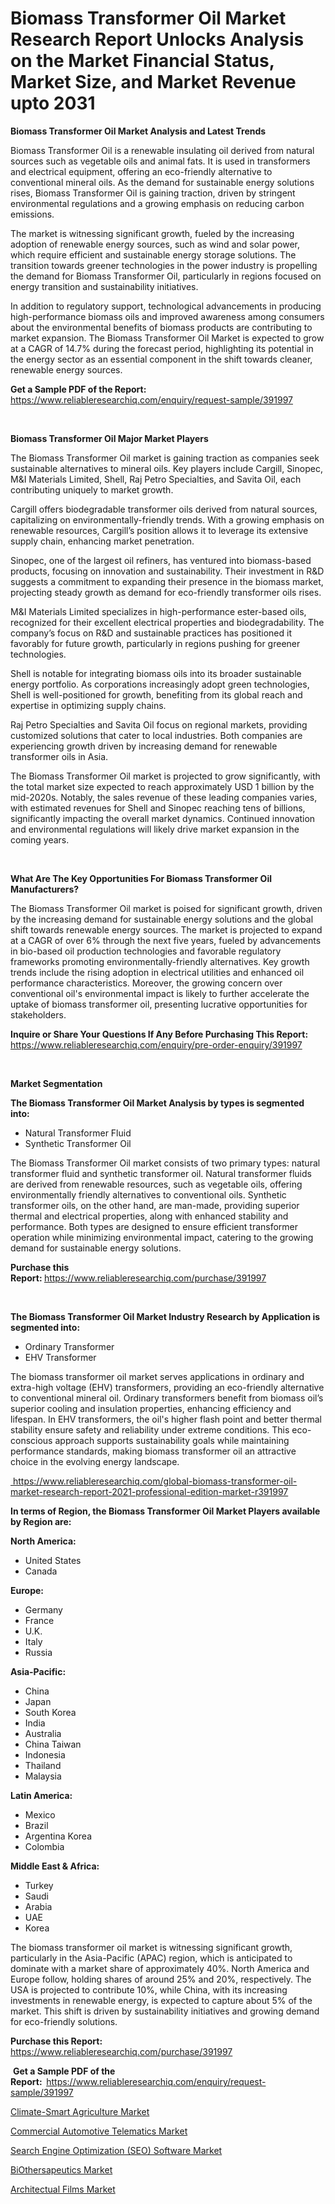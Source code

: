 <p><h1>Biomass Transformer Oil Market Research Report Unlocks Analysis on the Market Financial Status, Market Size, and Market Revenue upto 2031</h1></p><p><strong>Biomass Transformer Oil Market Analysis and Latest Trends</strong></p>
<p><p>Biomass Transformer Oil is a renewable insulating oil derived from natural sources such as vegetable oils and animal fats. It is used in transformers and electrical equipment, offering an eco-friendly alternative to conventional mineral oils. As the demand for sustainable energy solutions rises, Biomass Transformer Oil is gaining traction, driven by stringent environmental regulations and a growing emphasis on reducing carbon emissions.</p><p>The market is witnessing significant growth, fueled by the increasing adoption of renewable energy sources, such as wind and solar power, which require efficient and sustainable energy storage solutions. The transition towards greener technologies in the power industry is propelling the demand for Biomass Transformer Oil, particularly in regions focused on energy transition and sustainability initiatives.</p><p>In addition to regulatory support, technological advancements in producing high-performance biomass oils and improved awareness among consumers about the environmental benefits of biomass products are contributing to market expansion. The Biomass Transformer Oil Market is expected to grow at a CAGR of 14.7% during the forecast period, highlighting its potential in the energy sector as an essential component in the shift towards cleaner, renewable energy sources.</p></p>
<p><strong>Get a Sample PDF of the Report:&nbsp;</strong> <a href="https://www.reliableresearchiq.com/enquiry/request-sample/391997?utm_campaign=1594&utm_medium=2&utm_source=Github&utm_content=ia&utm_term=26102024&utm_id=biomass-transformer-oil">https://www.reliableresearchiq.com/enquiry/request-sample/391997</a></p>
<p>&nbsp;</p>
<p><strong>Biomass Transformer Oil Major Market Players</strong></p>
<p><p>The Biomass Transformer Oil market is gaining traction as companies seek sustainable alternatives to mineral oils. Key players include Cargill, Sinopec, M&I Materials Limited, Shell, Raj Petro Specialties, and Savita Oil, each contributing uniquely to market growth.</p><p>Cargill offers biodegradable transformer oils derived from natural sources, capitalizing on environmentally-friendly trends. With a growing emphasis on renewable resources, Cargill’s position allows it to leverage its extensive supply chain, enhancing market penetration.</p><p>Sinopec, one of the largest oil refiners, has ventured into biomass-based products, focusing on innovation and sustainability. Their investment in R&D suggests a commitment to expanding their presence in the biomass market, projecting steady growth as demand for eco-friendly transformer oils rises.</p><p>M&I Materials Limited specializes in high-performance ester-based oils, recognized for their excellent electrical properties and biodegradability. The company’s focus on R&D and sustainable practices has positioned it favorably for future growth, particularly in regions pushing for greener technologies.</p><p>Shell is notable for integrating biomass oils into its broader sustainable energy portfolio. As corporations increasingly adopt green technologies, Shell is well-positioned for growth, benefiting from its global reach and expertise in optimizing supply chains.</p><p>Raj Petro Specialties and Savita Oil focus on regional markets, providing customized solutions that cater to local industries. Both companies are experiencing growth driven by increasing demand for renewable transformer oils in Asia.</p><p>The Biomass Transformer Oil market is projected to grow significantly, with the total market size expected to reach approximately USD 1 billion by the mid-2020s. Notably, the sales revenue of these leading companies varies, with estimated revenues for Shell and Sinopec reaching tens of billions, significantly impacting the overall market dynamics. Continued innovation and environmental regulations will likely drive market expansion in the coming years.</p></p>
<p>&nbsp;</p>
<p><strong>What Are The Key Opportunities For Biomass Transformer Oil Manufacturers?</strong></p>
<p><p>The Biomass Transformer Oil market is poised for significant growth, driven by the increasing demand for sustainable energy solutions and the global shift towards renewable energy sources. The market is projected to expand at a CAGR of over 6% through the next five years, fueled by advancements in bio-based oil production technologies and favorable regulatory frameworks promoting environmentally-friendly alternatives. Key growth trends include the rising adoption in electrical utilities and enhanced oil performance characteristics. Moreover, the growing concern over conventional oil's environmental impact is likely to further accelerate the uptake of biomass transformer oil, presenting lucrative opportunities for stakeholders.</p></p>
<p><strong>Inquire or Share Your Questions If Any Before Purchasing This Report:</strong> <a href="https://www.reliableresearchiq.com/enquiry/pre-order-enquiry/391997?utm_campaign=1594&utm_medium=2&utm_source=Github&utm_content=ia&utm_term=26102024&utm_id=biomass-transformer-oil">https://www.reliableresearchiq.com/enquiry/pre-order-enquiry/391997</a></p>
<p>&nbsp;</p>
<p><strong>Market Segmentation</strong></p>
<p><strong>The Biomass Transformer Oil Market Analysis by types is segmented into:</strong></p>
<p><ul><li>Natural Transformer Fluid</li><li>Synthetic Transformer Oil</li></ul></p>
<p><p>The Biomass Transformer Oil market consists of two primary types: natural transformer fluid and synthetic transformer oil. Natural transformer fluids are derived from renewable resources, such as vegetable oils, offering environmentally friendly alternatives to conventional oils. Synthetic transformer oils, on the other hand, are man-made, providing superior thermal and electrical properties, along with enhanced stability and performance. Both types are designed to ensure efficient transformer operation while minimizing environmental impact, catering to the growing demand for sustainable energy solutions.</p></p>
<p><strong>Purchase this Report:&nbsp;</strong><a href="https://www.reliableresearchiq.com/purchase/391997?utm_campaign=1594&utm_medium=2&utm_source=Github&utm_content=ia&utm_term=26102024&utm_id=biomass-transformer-oil">https://www.reliableresearchiq.com/purchase/391997</a></p>
<p>&nbsp;</p>
<p><strong>The Biomass Transformer Oil Market Industry Research by Application is segmented into:</strong></p>
<p><ul><li>Ordinary Transformer</li><li>EHV Transformer</li></ul></p>
<p><p>The biomass transformer oil market serves applications in ordinary and extra-high voltage (EHV) transformers, providing an eco-friendly alternative to conventional mineral oil. Ordinary transformers benefit from biomass oil’s superior cooling and insulation properties, enhancing efficiency and lifespan. In EHV transformers, the oil's higher flash point and better thermal stability ensure safety and reliability under extreme conditions. This eco-conscious approach supports sustainability goals while maintaining performance standards, making biomass transformer oil an attractive choice in the evolving energy landscape.</p></p>
<p><a href="https://www.reliableresearchiq.com/global-biomass-transformer-oil-market-research-report-2021-professional-edition-market-r391997?utm_campaign=1594&utm_medium=2&utm_source=Github&utm_content=ia&utm_term=26102024&utm_id=biomass-transformer-oil">&nbsp;https://www.reliableresearchiq.com/global-biomass-transformer-oil-market-research-report-2021-professional-edition-market-r391997</a></p>
<p><strong>In terms of Region, the Biomass Transformer Oil Market Players available by Region are:</strong></p>
<p>
    <p> <strong> North America: </strong>
        <ul>
            <li>United States</li>
            <li>Canada</li>
        </ul>
        </p> 
    <p> <strong> Europe: </strong>
        <ul>
            <li>Germany</li>
            <li>France</li>
            <li>U.K.</li>
            <li>Italy</li>
            <li>Russia</li>
        </ul>
        </p> 
    <p> <strong> Asia-Pacific: </strong>
        <ul>
            <li>China</li>
            <li>Japan</li>
            <li>South Korea</li>
            <li>India</li>
            <li>Australia</li>
            <li>China Taiwan</li>
            <li>Indonesia</li>
            <li>Thailand</li>
            <li>Malaysia</li>
        </ul>
        </p> 
    <p> <strong> Latin America: </strong>
        <ul>
            <li>Mexico</li>
            <li>Brazil</li>
            <li>Argentina Korea</li>
            <li>Colombia</li>
        </ul>
        </p> 
    <p> <strong> Middle East & Africa: </strong>
        <ul>
            <li>Turkey</li>
            <li>Saudi</li>
            <li>Arabia</li>
            <li>UAE</li>
            <li>Korea</li>
        </ul>
    </p>
    </p>
<p><p>The biomass transformer oil market is witnessing significant growth, particularly in the Asia-Pacific (APAC) region, which is anticipated to dominate with a market share of approximately 40%. North America and Europe follow, holding shares of around 25% and 20%, respectively. The USA is projected to contribute 10%, while China, with its increasing investments in renewable energy, is expected to capture about 5% of the market. This shift is driven by sustainability initiatives and growing demand for eco-friendly solutions.</p></p>
<p><strong>Purchase this Report: </strong><a href="https://www.reliableresearchiq.com/purchase/391997?utm_campaign=1594&utm_medium=2&utm_source=Github&utm_content=ia&utm_term=26102024&utm_id=biomass-transformer-oil">https://www.reliableresearchiq.com/purchase/391997</a></p>
<p>&nbsp;<strong>Get a Sample PDF of the Report:&nbsp;&nbsp;</strong><a href="https://www.reliableresearchiq.com/enquiry/request-sample/391997?utm_campaign=1594&utm_medium=2&utm_source=Github&utm_content=ia&utm_term=26102024&utm_id=biomass-transformer-oil">https://www.reliableresearchiq.com/enquiry/request-sample/391997</a></p>
<p><strong></strong></p>
<p><p><a href="https://www.linkedin.com/pulse/climate-smart-agriculture-market-size-segmentation-trends-c2fle?utm_campaign=1594&utm_medium=2&utm_source=Github&utm_content=ia&utm_term=26102024&utm_id=biomass-transformer-oil">Climate-Smart Agriculture Market</a></p><p><a href="https://www.linkedin.com/pulse/driving-forces-global-commercial-automotive-telematics-market-k2pzf?utm_campaign=1594&utm_medium=2&utm_source=Github&utm_content=ia&utm_term=26102024&utm_id=biomass-transformer-oil">Commercial Automotive Telematics Market</a></p><p><a href="https://www.linkedin.com/pulse/search-engine-optimization-seo-software-market-global-hbwae?utm_campaign=1594&utm_medium=2&utm_source=Github&utm_content=ia&utm_term=26102024&utm_id=biomass-transformer-oil">Search Engine Optimization (SEO) Software Market</a></p><p><a href="https://www.linkedin.com/pulse/key-drivers-biothersapeutics-market-trends-future-outlook-dbqxf?utm_campaign=1594&utm_medium=2&utm_source=Github&utm_content=ia&utm_term=26102024&utm_id=biomass-transformer-oil">BiOthersapeutics Market</a></p><p><a href="https://github.com/hgf64gh/Market-Research-Report-List-1/blob/main/architectual-films-market.md?utm_campaign=1594&utm_medium=2&utm_source=Github&utm_content=ia&utm_term=26102024&utm_id=biomass-transformer-oil">Architectual Films Market</a></p></p>